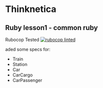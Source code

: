 # Thinknetica
## Ruby lesson1 - common ruby
Rubocop Tested [![rubocop linted](https://travis-ci.com/lain0/Thinknetica.svg?branch=main)](https://travis-ci.com/github/lain0/Thinknetica)

aded some specs for:
- Train
- Station
- Car
- CarCargo
- CarPassenger
